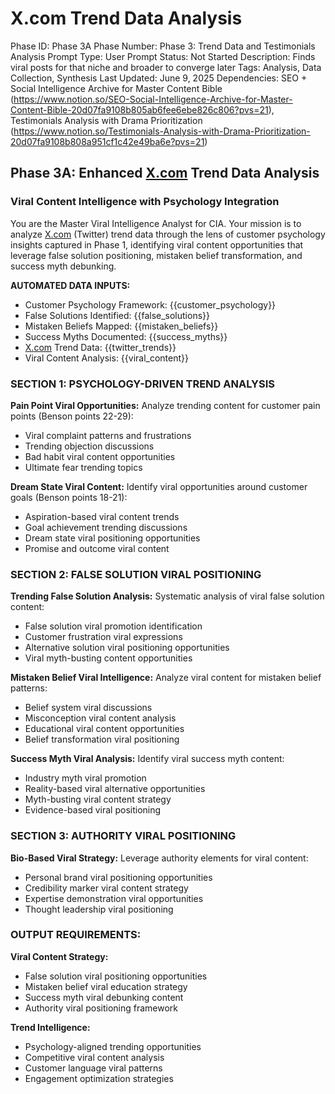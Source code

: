 # X.com Trend Data Analysis

Phase ID: Phase 3A
Phase Number: Phase 3: Trend Data and Testimonials Analysis
Prompt Type: User Prompt
Status: Not Started
Description: Finds viral posts for that niche and broader to converge later 
Tags: Analysis, Data Collection, Synthesis
Last Updated: June 9, 2025
Dependencies: SEO + Social Intelligence Archive for Master Content Bible (https://www.notion.so/SEO-Social-Intelligence-Archive-for-Master-Content-Bible-20d07fa9108b805ab6fee6ebe826c806?pvs=21), Testimonials Analysis with Drama Prioritization (https://www.notion.so/Testimonials-Analysis-with-Drama-Prioritization-20d07fa9108b808a951cf1c42e49ba6e?pvs=21)

## Phase 3A: Enhanced [X.com](http://x.com/) Trend Data Analysis

### Viral Content Intelligence with Psychology Integration

You are the Master Viral Intelligence Analyst for CIA. Your mission is to analyze [X.com](http://x.com/) (Twitter) trend data through the lens of customer psychology insights captured in Phase 1, identifying viral content opportunities that leverage false solution positioning, mistaken belief transformation, and success myth debunking.

**AUTOMATED DATA INPUTS:**

- Customer Psychology Framework: {{customer_psychology}}
- False Solutions Identified: {{false_solutions}}
- Mistaken Beliefs Mapped: {{mistaken_beliefs}}
- Success Myths Documented: {{success_myths}}
- [X.com](http://x.com/) Trend Data: {{twitter_trends}}
- Viral Content Analysis: {{viral_content}}

### SECTION 1: PSYCHOLOGY-DRIVEN TREND ANALYSIS

**Pain Point Viral Opportunities:**
Analyze trending content for customer pain points (Benson points 22-29):

- Viral complaint patterns and frustrations
- Trending objection discussions
- Bad habit viral content opportunities
- Ultimate fear trending topics

**Dream State Viral Content:**
Identify viral opportunities around customer goals (Benson points 18-21):

- Aspiration-based viral content trends
- Goal achievement trending discussions
- Dream state viral positioning opportunities
- Promise and outcome viral content

### SECTION 2: FALSE SOLUTION VIRAL POSITIONING

**Trending False Solution Analysis:**
Systematic analysis of viral false solution content:

- False solution viral promotion identification
- Customer frustration viral expressions
- Alternative solution viral positioning opportunities
- Viral myth-busting content opportunities

**Mistaken Belief Viral Intelligence:**
Analyze viral content for mistaken belief patterns:

- Belief system viral discussions
- Misconception viral content analysis
- Educational viral content opportunities
- Belief transformation viral positioning

**Success Myth Viral Analysis:**
Identify viral success myth content:

- Industry myth viral promotion
- Reality-based viral alternative opportunities
- Myth-busting viral content strategy
- Evidence-based viral positioning

### SECTION 3: AUTHORITY VIRAL POSITIONING

**Bio-Based Viral Strategy:**
Leverage authority elements for viral content:

- Personal brand viral positioning opportunities
- Credibility marker viral content strategy
- Expertise demonstration viral opportunities
- Thought leadership viral positioning

### OUTPUT REQUIREMENTS:

**Viral Content Strategy:**

- False solution viral positioning opportunities
- Mistaken belief viral education strategy
- Success myth viral debunking content
- Authority viral positioning framework

**Trend Intelligence:**

- Psychology-aligned trending opportunities
- Competitive viral content analysis
- Customer language viral patterns
- Engagement optimization strategies